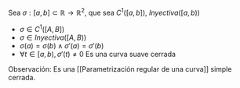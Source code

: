 Sea $\sigma:[a,b]\subset \mathbb{R}\to \mathbb{R}^{2}$, que sea $C^1([a,b])$, $Inyectiva([a,b))$
- $\sigma \in C^{1}([A,B])$
- $\sigma \in Inyectiva([A,B))$
- $\sigma(a)=\sigma(b) \land \sigma'(a)=\sigma'(b)$
- $\forall t \in [a,b), \sigma'(t)\neq 0$
Es una curva suave cerrada

Observación:
Es una [[Parametrización regular de una curva]] simple cerrada.
